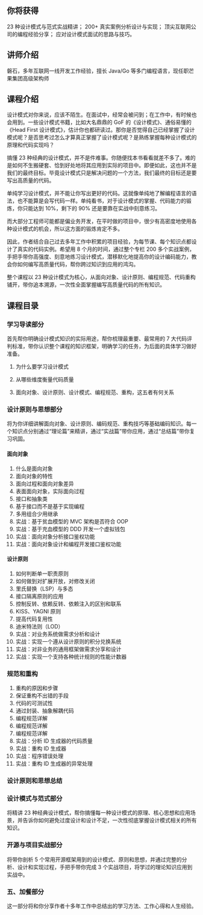 ## 你将获得

23 种设计模式与范式实战精讲；
200+ 真实案例分析设计与实现；
顶尖互联网公司的编程经验分享；
应对设计模式面试的思路与技巧。

## 讲师介绍

磐石，多年互联网一线开发工作经验，擅长 Java/Go 等多门编程语言，现任职芒果集团高级架构师

## 课程介绍

设计模式对你来说，应该不陌生。在面试中，经常会被问到；在工作中，有时候也会用到。一些设计模式书籍，比如大名鼎鼎的 GoF 的《设计模式》、通俗易懂的《Head First 设计模式》，估计你也都研读过。那你是否觉得自己已经掌握了设计模式呢？是否思考过怎么才算真正掌握了设计模式呢？是熟练掌握每种设计模式的原理和代码实现吗？

搞懂 23 种经典的设计模式，并不是件难事。你随便找本书看看就差不多了。难的是如何不生搬硬套、恰到好处地将其应用到实际的项目中。即便如此，这也并不是我们的最终目标。毕竟设计模式只是解决问题的一个方法，我们最终的目标还是要写出高质量的代码。

单纯学习设计模式，并不能让你写出更好的代码。这就像单纯地了解编程语言的语法，也不能算是会写代码一样。单纯看书，对于设计模式的掌握、代码能力的锻炼，你只能达到 10%，剩下的 90% 还是要靠在实战中刻意练习。

而大部分工程师可能都是偏业务开发，在平时做的项目中，很少有高密度地使用各种设计模式的机会，所以这方面的锻炼肯定不多。

因此，作者结合自己过去多年工作中积累的项目经验，为每节课、每个知识点都设计了真实的代码实例。希望用 8 个月的时间，通过整个专栏 200 多个实战案例，手把手带你高强度、刻意地练习设计模式，潜移默化地提高你的设计编码能力，教会你如何编写高质量代码，帮你跨过知识到应用的鸿沟。

整个课程以 23 种设计模式为核心，从面向对象、设计原则、编程规范、代码重构铺开，带你追本溯源，一次性全面掌握编写高质量代码的所有知识。

## 课程目录

### 学习导读部分

首先帮你明确设计模式知识的实际用途，帮你梳理最重要、最常用的 7 大代码评判标准，带你认识整个课程的知识框架，明确学习的任务，为后面的具体学习做好准备。

1. 为什么要学习设计模式

2. 从哪些维度衡量代码质量

3. 面向对象、设计原则、设计模式、编程规范、重构，这五者有何关系

### 设计原则与思想部分

将为你详细讲解面向对象、设计原则、编码规范、重构技巧等基础编码知识。每一个知识点分别通过“理论篇”来精讲，通过“实战篇”带你应用，通过“总结篇”带你复习巩固。

#### 面向对象

1. 什么是面向对象
2. 面向对象的特性
3. 面向过程和面向对象差异
4. 表面面向对象，实际面向过程
5. 接口和抽象类
6. 基于接口而不是基于实现编程
7. 多用组合少用继承
8. 实战：基于贫血模型的 MVC 架构是否符合 OOP
9. 实战：基于充血模型的 DDD 开发一个虚拟钱包
10. 实战：面向对象分析接口鉴权功能
11. 实战：面向对象设计和编程开发接口鉴权功能

#### 设计原则

1. 如何判断单一职责原则
2. 如何做到对扩展开放，对修改关闭
3. 里氏替换（LSP）与多态
4. 接口隔离原则的应用
5. 控制反转、依赖反转、依赖注入的区别和联系
6. KISS、YAGNI 原则
7. 提高代码复用性
8. 迪米特法则（LOD）
9. 实战：对业务系统做需求分析和设计
10. 实战：实现一个遵从设计原则的积分兑换系统
11. 实战：对非业务的通用框架做需求分享和设计
12. 实战：实现一个支持各种统计规则的性能计数器

### 规范和重构

1. 重构的原因和步骤
2. 保证重构不出错的手段
3. 代码的可测试性
4. 通过封装、抽象解耦代码
5. 编程规范详解
6. 编程规范详解
7. 编程规范详解
8. 实战：分析 ID 生成器的代码质量
9. 实战：重构 ID 生成器
10. 实战：程序错误处理
11. 实战：重构 ID 生成器的异常处理

### 设计原则和思想总结

### 设计模式与范式部分

将精讲 23 种经典设计模式，帮你搞懂每一种设计模式的原理、核心思想和应用场景，并告诉你如何避免过度设计和设计不足，一次性彻底掌握设计模式相关的所有知识。

### 开源与项目实战部分

将带你剖析 5 个常用开源框架用到的设计模式、原则和思想，并通过完整的分析、设计和实现过程，手把手带你完成 3 个实战项目，将学过的理论知识应用到实战中。

### 五、加餐部分

这一部分将和你分享作者十多年工作中总结出的学习方法、工作心得和人生经验。
